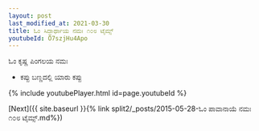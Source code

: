 ```yaml
---
layout: post
last_modified_at: 2021-03-30
title: ಓಂ ಸಿದ್ಧಾರ್ಥಾಯ ನಮಃ ೧೦೮ ಟೈಮ್ಸ್
youtubeId: O7szjHu4Apo
---
```

 
 
 ಓಂ ಕೃಷ್ಣ ಪಿಂಗಲಯ ನಮಃ  
 
 -  ಕಪ್ಪು ಬಣ್ಣದಲ್ಲಿ ಯಾರು ಕಪ್ಪು 
 
  
 
  
 
 
 
 
 
 


{% include youtubePlayer.html id=page.youtubeId %}
 
[Next]({{ site.baseurl }}{% link  split2/_posts/2015-05-28-ಓಂ ಪಾವಾನಾಯೆ ನಮಃ ೧೦೮ ಟೈಮ್ಸ್.md%})
 
